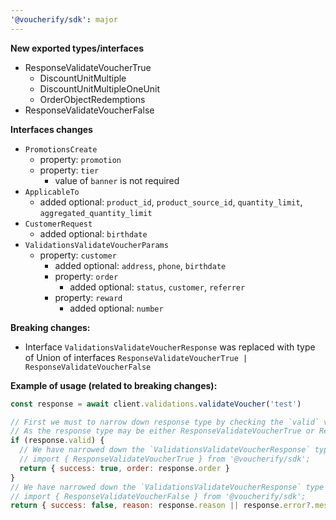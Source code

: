 ```yaml
---
'@voucherify/sdk': major
---
```


**New exported types/interfaces**
- ResponseValidateVoucherTrue
    - DiscountUnitMultiple
    - DiscountUnitMultipleOneUnit
    - OrderObjectRedemptions
- ResponseValidateVoucherFalse

**Interfaces changes**
- `PromotionsCreate`
  - property: `promotion`
  - property: `tier`
    - value of `banner` is not required
- `ApplicableTo`
  - added optional: `product_id`, `product_source_id`, `quantity_limit`, `aggregated_quantity_limit`
- `CustomerRequest`
  - added optional: `birthdate`
- `ValidationsValidateVoucherParams`
  - property: `customer`
    - added optional: `address`, `phone`, `birthdate`
    - property: `order`
      - added optional: `status`, `customer`, `referrer`
    - property: `reward`
      - added optional: `number`

**Breaking changes:**
- Interface `ValidationsValidateVoucherResponse` was replaced with type of Union of interfaces `ResponseValidateVoucherTrue | ResponseValidateVoucherFalse`

**Example of usage (related to breaking changes):**
```js
const response = await client.validations.validateVoucher('test')

// First we must to narrow down response type by checking the `valid` value
// As the response type may be either ResponseValidateVoucherTrue or ResponseValidateVoucherFalse
if (response.valid) {
  // We have narrowed down the `ValidationsValidateVoucherResponse` type to `ResponseValidateVoucherTrue` so now we can access attributes specific for this type like `order`
  // import { ResponseValidateVoucherTrue } from '@voucherify/sdk';
  return { success: true, order: response.order }
}
// We have narrowed down the `ValidationsValidateVoucherResponse` type to `ResponseValidateVoucherFalse` so now we can access attributes specific for this type like `reason` or `error`
// import { ResponseValidateVoucherFalse } from '@voucherify/sdk';
return { success: false, reason: response.reason || response.error?.message || 'Unknown error' }
```
